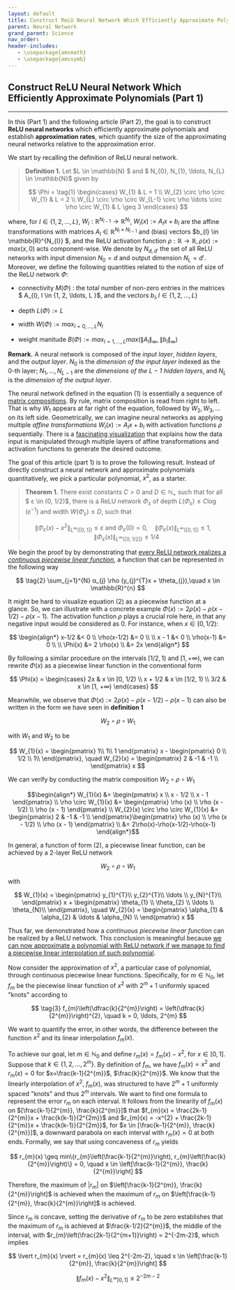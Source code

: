 ```yaml
---
layout: default
title: Construct ReLU Neural Network Which Efficiently Approximate Polynomials (Part 1)
parent: Neural Network
grand_parent: Science
nav_order: 
header-includes:
   - \usepackage{amsmath}
   - \usepackage{amssymb}
---
```


## Construct ReLU Neural Network Which Efficiently Approximate Polynomials (Part 1)

---

In this (Part 1) and the following article (Part 2), the goal is to construct **ReLU neural networks** which efficiently approximate polynomials and establish **approximation rates**, which quantify the size of the approximating neural networks relative to the approximation error. 

We start by recalling the definition of ReLU neural network. 

>**Definition 1.** Let $L \in \mathbb{N} $ and $ N_{0}, N_{1}, \ldots, N_{L} \in \mathbb{N}$ given by
>
>$$  
    \Phi = 
    \tag{1}
    \begin{cases} 
      W_{1} & L = 1 \\
      W_{2} \circ \rho \circ W_{1} & L = 2 \\
      W_{L} \circ \rho \circ W_{L-1} \circ \rho \ldots \circ \rho \circ W_{1} & L \geq 3
   \end{cases}
$$

where, for $l \in \{ 1, 2, \ldots, L\}$, $W_{l}: \mathbb{R}^{N_{l-1}} \rightarrow \mathbb{R}^{N_{l}}$, $W_{l}(x) := A_{l}x + b_{l}$ are the affine transformations with matrices $A_{l} \in \mathbb{R}^{N_{l} \times N_{l-1}}$ and (bias) vectors $b_{l} \in \mathbb{R}^{N_{l}} $, and the ReLU activation function $\rho: \mathbb{R} \rightarrow \mathbb{R}, \rho(x) := max(x, 0)$ acts component-wise. We denote by $N_{d,d'}$ the set of all ReLU networks with input dimension $N_{0} = d$ and output dimension $N_{L} = d'$. Moreover, we define the following quantities related to the notion of size of the ReLU network $\Phi$:

* connectivity $M(\Phi)$ : the total number of non-zero entries in the matrices $ A_{l}, l \in \{1, 2, \ldots, L \}$, and the vectors $b_{l}, l \in \{1, 2, \ldots, L \}$

* depth $L(\Phi) := L$

* width $W(\Phi) := max_{l=0,\ldots,L}N_{l}$

* weight manitude $B(\Phi) := max_{l=1, \ldots, L} max( \lVert A_{l} \rVert_{∞}, \lVert b_{l} \rVert_{∞} )$

**Remark.** A neural network is composed of the *input layer*, *hidden layers*, and the *output layer*. $N_{0}$ is the *dimension of the input layer* indexed as the 0-th layer; $N_{1}, \ldots, N_{L-1}$ are the *dimensions of the $L-1$ hidden layers*, and $N_{L}$ is the *dimension of the output layer*. 

The neural network defined in the equation (1) is essentially a sequence of [matrix compositions](https://www.youtube.com/watch?v=XkY2DOUCWMU). By rule, matrix composition is read from right to left. That is why $W_1$ appears at far right of the equation, followed by $W_{2}, W_{3}, \ldots$ on its left side. Geometrically, we can imagine neural networks as applying multiple *affine transformations* $W_{l}(x) := A_{l}x + b_{l}$ with activation functions $\rho$ sequentially. There is a [fascinating visualization](https://www.youtube.com/watch?v=UOvPeC8WOt8) that explains how the data input is manipulated through multiple layers of affine transformations and activation functions to generate the desired outcome. 

The goal of this article (part 1) is to prove the following result. Instead of directly construct a neural network and approximate polynomials quantitatively, we pick a particular polynomial, $x^{2}$, as a starter. 

>**Theorem 1.** There exist constants $C>0$ and $D \in ℕ_{+}$ such that for all $	ε \in (0, 1/2)$, there is a ReLU network $\Phi_{ε}$ of depth $L(\Phi_{ε}) \leq C \log (ε^{-1})$ and width $W(\Phi_{ε}) \leq D$, such that 
>
>$$
\lVert \Phi_{ε}(x) - x^{2} \rVert_{L^{∞}([0,1])} \leq ε \text{ and } \Phi_{ε}(0) = 0, \quad \lVert \Phi_{ε}(x) \rVert_{L^{∞}([0,1])} \leq 1, \quad \lVert \Phi_{ε}(x) \rVert_{L^{∞}([0,1/2])} \leq 1/4
$$

We begin the proof by by demonstrating that <ins>every ReLU network realizes a *continuous piecewise linear function*</ins>, a function that can be represented in the following way

$$
\tag{2}
\sum_{j=1}^{N} α_{j} \rho (y_{j}^{T}x + \theta_{j}),\quad  x \in \mathbb{R}^{n}
$$

It might be hard to visualize equation (2) as a piecewise function at a glance. So, we can illustrate with a concrete example $\Phi(x) := 2 \rho(x) - \rho(x-1/2) - \rho(x-1)$. The activation function $\rho$ plays a crucial role here, in that any negative input would be considered as 0. For instance, when $x \in [0, 1/2)$:

$$
\begin{align*}
   x-1/2 &< 0 \\
   \rho(x-1/2) &= 0 \\
   \\
   x - 1 &< 0 \\
   \rho(x-1) &= 0 \\
   \\
   \Phi(x) &= 2 \rho(x) \\
   &= 2x
\end{align*}   
$$

By following a similar procedure on the intervals $[1/2, 1)$ and $[1, +∞)$, we can rewrite $\Phi(x)$ as a piecewise linear function in the conventional form

$$  
    \Phi(x) = 
    \begin{cases} 
      2x & x \in [0, 1/2) \\
      x + 1/2 & x \in [1/2, 1) \\
      3/2 & x \in [1, +∞)
   \end{cases}
$$

Meanwhile, we observe that $\Phi(x) := 2 \rho(x) - \rho(x-1/2) - \rho(x-1)$ can also be written in the form we have seen in **definition 1**

$$
W_{2} \circ \rho \circ W_{1}
$$

with $W_{1}$ and $W_{2}$ to be

$$
W_{1}(x) =  \begin{pmatrix} 1\\ 1\\ 1 \end{pmatrix} x - \begin{pmatrix} 0 \\ 1/2 \\ 1\\ \end{pmatrix}, \quad W_{2}(x) = \begin{pmatrix} 2 & -1 & -1 \\ \end{pmatrix} x
$$

We can verify by conducting the matrix composition $W_{2} \circ \rho \circ W_{1}$

$$\begin{align*}
   W_{1}(x) &= \begin{pmatrix} x \\ x - 1/2 \\ x - 1 \end{pmatrix} \\
   \rho \circ W_{1}(x) &= \begin{pmatrix} \rho (x) \\ \rho (x - 1/2) \\ \rho (x - 1) \end{pmatrix} \\
   W_{2}(x) \circ \rho \circ W_{1}(x) &= \begin{pmatrix} 2 & -1 & -1 \\ \end{pmatrix}\begin{pmatrix} \rho (x) \\ \rho (x - 1/2) \\ \rho (x - 1) \end{pmatrix} \\
   &= 2\rho(x)-\rho(x-1/2)-\rho(x-1)
\end{align*}$$

In general, a function of form (2), a piecewise linear function, can be achieved by a 2-layer ReLU network 

$$
W_{2} \circ \rho \circ W_{1}
$$

with 

$$
W_{1}(x) =  \begin{pmatrix} y_{1}^{T}\\ y_{2}^{T}\\ \ldots \\ y_{N}^{T}\\ \end{pmatrix} x + \begin{pmatrix} \theta_{1} \\ \theta_{2} \\ \ldots \\ \theta_{N}\\ \end{pmatrix}, \quad W_{2}(x) = \begin{pmatrix} \alpha_{1} & \alpha_{2} & \ldots & \alpha_{N} \\ \end{pmatrix} x
$$

Thus far, we demonstrated how a *continuous piecewise linear function* can be realized by a ReLU network. This conclusion is meaningful because <ins>we can now approximate a polynomial with ReLU network if we manage to find a piecewise linear interpolation of such polynomial</ins>.  

Now consider the approximation of $x^{2}$, a particular case of polynomial, through continuous piecewise linear functions. Specifically, for $m \in ℕ_{0}$, let $f_{m}$ be the piecewise linear function of $x^{2}$ with $2^{m}+1$ uniformly spaced "knots" according to 

$$
\tag{3}
f_{m}\left(\dfrac{k}{2^{m}}\right) = \left(\dfrac{k}{2^{m}}\right)^{2}, \quad k = 0, \ldots, 2^{m}
$$

We want to quantify the error, in other words, the difference between the function $x^{2}$ and its linear interpolation $f_{m}(x)$.

To achieve our goal, let $m \in ℕ_{0}$ and define $r_{m}(x) = f_{m}(x) - x^{2}$, for $x \in [0, 1]$. Suppose that $k \in \{1, 2, \ldots, 2^{m}\}$. By definition of $f_{m}$, we have $f_{m}(x) = x^{2}$ and $r_{m}(x) = 0$ for $x=\frac{k-1}{2^{m}}$, $\frac{k}{2^{m}}$. We know that the linearly interpolation of $x^{2}$, $f_{m}(x)$, was structured to have $2^{m} + 1$ uniformly spaced "knots" and thus $2^{m}$ intervals. We want to find one formula to represent the error $r_{m}$ on each interval. It follows from the linearity of $f_{m}(x)$ on $[\frac{k-1}{2^{m}}, \frac{k}{2^{m}}]$ that $f_{m}(x) = \frac{2k-1}{2^{m}}x + \frac{k(k-1)}{2^{2m}}$ and $r_{m}(x) = -x^{2} + \frac{2k-1}{2^{m}}x + \frac{k(k-1)}{2^{2m}}$, for $x \in [\frac{k-1}{2^{m}}, \frac{k}{2^{m}}]$, a downward parabola on each interval with $r_{m}(x) = 0$ at both ends. Formally, we say that using concaveness of $r_{m}$ yields

$$
r_{m}(x) \geq min\{r_{m}\left(\frac{k-1}{2^{m}}\right), r_{m}\left(\frac{k}{2^{m}}\right)\} = 0, \quad x \in \left[\frac{k-1}{2^{m}}, \frac{k}{2^{m}}\right]
$$

Therefore, the maximum of $\lvert r_{m}\rvert$ on $\left[\frac{k-1}{2^{m}}, \frac{k}{2^{m}}\right]$ is achieved when the maximum of $r_{m}$ on $\left[\frac{k-1}{2^{m}}, \frac{k}{2^{m}}\right]$ is achieved. 

Since $r_{m}$ is concave, setting the derivative of $r_{m}$ to be zero establishes that the maximum of $r_{m}$ is achieved at $\frac{k-1/2}{2^{m}}$, the middle of the interval, with $r_{m}\left(\frac{2k-1}{2^{m+1}}\right) = 2^{-2m-2}$, which implies

$$
\lvert r_{m}(x) \rvert = r_{m}(x) \leq 2^{-2m-2}, \quad x \in \left[\frac{k-1}{2^{m}}, \frac{k}{2^{m}}\right]
$$

$$
\lVert f_{m}(x) - x^{2}\rVert_{L^{∞}[0,1]} \leq 2^{-2m-2} 
$$



